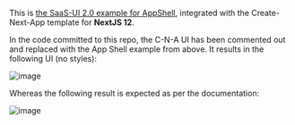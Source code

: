 This is [the SaaS-UI 2.0 example for AppShell]([url](https://saas-ui.dev/docs/components/layout/app-shell#basic-shell)), integrated with the Create-Next-App template for **NextJS 12**. 

In the code committed to this repo, the C-N-A UI has been commented out and replaced with the App Shell example from above. It results in the following UI (no styles):

![image](https://github.com/DevGJGlobal/cna-js-12-saas-ui-example/assets/127816255/f3296d97-1271-4f86-abff-1a34d7d50566)


Whereas the following result is expected as per the documentation:

![image](https://github.com/DevGJGlobal/cna-js-12-saas-ui-example/assets/127816255/67016ae1-443a-4aa5-b3ce-d2400ef3bc1f)

